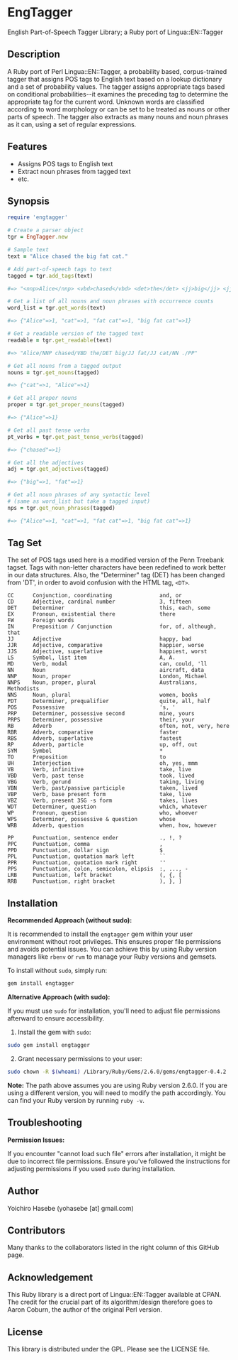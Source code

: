 # EngTagger

English Part-of-Speech Tagger Library; a Ruby port of Lingua::EN::Tagger

## Description

A Ruby port of Perl Lingua::EN::Tagger, a probability based, corpus-trained
tagger that assigns POS tags to English text based on a lookup dictionary and
a set of probability values. The tagger assigns appropriate tags based on
conditional probabilities--it examines the preceding tag to determine the
appropriate tag for the current word. Unknown words are classified according to
word morphology or can be set to be treated as nouns or other parts of speech.
The tagger also extracts as many nouns and noun phrases as it can, using a set
of regular expressions.

## Features

* Assigns POS tags to English text
* Extract noun phrases from tagged text
* etc.

## Synopsis

```ruby
require 'engtagger'

# Create a parser object
tgr = EngTagger.new

# Sample text
text = "Alice chased the big fat cat."

# Add part-of-speech tags to text
tagged = tgr.add_tags(text)

#=> "<nnp>Alice</nnp> <vbd>chased</vbd> <det>the</det> <jj>big</jj> <jj>fat</jj><nn>cat</nn> <pp>.</pp>"

# Get a list of all nouns and noun phrases with occurrence counts
word_list = tgr.get_words(text)

#=> {"Alice"=>1, "cat"=>1, "fat cat"=>1, "big fat cat"=>1}

# Get a readable version of the tagged text
readable = tgr.get_readable(text)

#=> "Alice/NNP chased/VBD the/DET big/JJ fat/JJ cat/NN ./PP"

# Get all nouns from a tagged output
nouns = tgr.get_nouns(tagged)

#=> {"cat"=>1, "Alice"=>1}

# Get all proper nouns
proper = tgr.get_proper_nouns(tagged)

#=> {"Alice"=>1}

# Get all past tense verbs
pt_verbs = tgr.get_past_tense_verbs(tagged)

#=> {"chased"=>1}

# Get all the adjectives
adj = tgr.get_adjectives(tagged)

#=> {"big"=>1, "fat"=>1}

# Get all noun phrases of any syntactic level
# (same as word_list but take a tagged input)
nps = tgr.get_noun_phrases(tagged)

#=> {"Alice"=>1, "cat"=>1, "fat cat"=>1, "big fat cat"=>1}
```

## Tag Set

The set of POS tags used here is a modified version of the Penn Treebank tagset. Tags with non-letter characters have been redefined to work better in our data structures. Also, the "Determiner" tag (DET) has been changed from 'DT', in order to avoid confusion with the HTML tag, `<DT>`.

    CC      Conjunction, coordinating               and, or
    CD      Adjective, cardinal number              3, fifteen
    DET     Determiner                              this, each, some
    EX      Pronoun, existential there              there
    FW      Foreign words
    IN      Preposition / Conjunction               for, of, although, that
    JJ      Adjective                               happy, bad
    JJR     Adjective, comparative                  happier, worse
    JJS     Adjective, superlative                  happiest, worst
    LS      Symbol, list item                       A, A.
    MD      Verb, modal                             can, could, 'll
    NN      Noun                                    aircraft, data
    NNP     Noun, proper                            London, Michael
    NNPS    Noun, proper, plural                    Australians, Methodists
    NNS     Noun, plural                            women, books
    PDT     Determiner, prequalifier                quite, all, half
    POS     Possessive                              's, '
    PRP     Determiner, possessive second           mine, yours
    PRPS    Determiner, possessive                  their, your
    RB      Adverb                                  often, not, very, here
    RBR     Adverb, comparative                     faster
    RBS     Adverb, superlative                     fastest
    RP      Adverb, particle                        up, off, out
    SYM     Symbol                                  *
    TO      Preposition                             to
    UH      Interjection                            oh, yes, mmm
    VB      Verb, infinitive                        take, live
    VBD     Verb, past tense                        took, lived
    VBG     Verb, gerund                            taking, living
    VBN     Verb, past/passive participle           taken, lived
    VBP     Verb, base present form                 take, live
    VBZ     Verb, present 3SG -s form               takes, lives
    WDT     Determiner, question                    which, whatever
    WP      Pronoun, question                       who, whoever
    WPS     Determiner, possessive & question       whose
    WRB     Adverb, question                        when, how, however

    PP      Punctuation, sentence ender             ., !, ?
    PPC     Punctuation, comma                      ,
    PPD     Punctuation, dollar sign                $
    PPL     Punctuation, quotation mark left        ``
    PPR     Punctuation, quotation mark right       ''
    PPS     Punctuation, colon, semicolon, elipsis  :, ..., -
    LRB     Punctuation, left bracket               (, {, [
    RRB     Punctuation, right bracket              ), }, ]

## Installation

**Recommended Approach (without sudo):**

It is recommended to install the `engtagger` gem within your user environment without root privileges. This ensures proper file permissions and avoids potential issues. You can achieve this by using Ruby version managers like `rbenv` or `rvm` to manage your Ruby versions and gemsets.

To install without `sudo`, simply run:

```bash
gem install engtagger
```

**Alternative Approach (with sudo):**

If you must use `sudo` for installation, you'll need to adjust file permissions afterward to ensure accessibility.

1. Install the gem with `sudo`:

```bash
sudo gem install engtagger
```

2. Grant necessary permissions to your user:

```bash
sudo chown -R $(whoami) /Library/Ruby/Gems/2.6.0/gems/engtagger-0.4.2
```

**Note:** The path above assumes you are using Ruby version 2.6.0.  If you are using a different version, you will need to modify the path accordingly.  You can find your Ruby version by running `ruby -v`. 

## Troubleshooting

**Permission Issues:**

If you encounter "cannot load such file" errors after installation, it might be due to incorrect file permissions. Ensure you've followed the instructions for adjusting permissions if you used `sudo` during installation.

## Author

Yoichiro Hasebe (yohasebe [at] gmail.com)

## Contributors

Many thanks to the collaborators listed in the right column of this GitHub page.

## Acknowledgement

This Ruby library is a direct port of Lingua::EN::Tagger available at CPAN.
The credit for the crucial part of its algorithm/design therefore goes to
Aaron Coburn, the author of the original Perl version.

## License

This library is distributed under the GPL.  Please see the LICENSE file.
